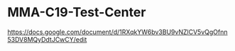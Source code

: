 # MMA-C19-Test-Center
https://docs.google.com/document/d/1RXqkYW6bv3BU9vNZlCV5vQgOfnn53DV8MQyDdtJCwCY/edit
